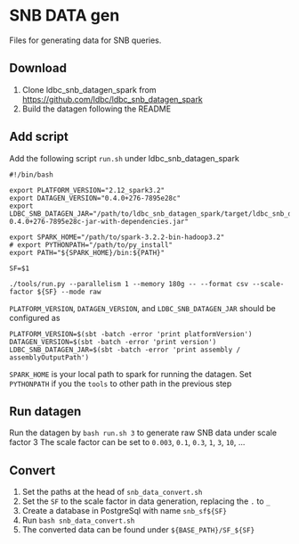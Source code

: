 # SNB DATA gen
Files for generating data for SNB queries.

## Download 
1. Clone ldbc_snb_datagen_spark from https://github.com/ldbc/ldbc_snb_datagen_spark
2. Build the datagen following the README

## Add script
Add the following script `run.sh` under ldbc_snb_datagen_spark
```shell
#!/bin/bash

export PLATFORM_VERSION="2.12_spark3.2"
export DATAGEN_VERSION="0.4.0+276-7895e28c"
export LDBC_SNB_DATAGEN_JAR="/path/to/ldbc_snb_datagen_spark/target/ldbc_snb_datagen_2.12_spark3.2-0.4.0+276-7895e28c-jar-with-dependencies.jar"

export SPARK_HOME="/path/to/spark-3.2.2-bin-hadoop3.2" 
# export PYTHONPATH="/path/to/py_install"
export PATH="${SPARK_HOME}/bin:${PATH}"

SF=$1

./tools/run.py --parallelism 1 --memory 180g -- --format csv --scale-factor ${SF} --mode raw
```
`PLATFORM_VERSION`, `DATAGEN_VERSION`, and `LDBC_SNB_DATAGEN_JAR` should be configured as
```shell
PLATFORM_VERSION=$(sbt -batch -error 'print platformVersion')
DATAGEN_VERSION=$(sbt -batch -error 'print version')
LDBC_SNB_DATAGEN_JAR=$(sbt -batch -error 'print assembly / assemblyOutputPath')
```
`SPARK_HOME` is your local path to spark for running the datagen. Set `PYTHONPATH` if you the `tools` to other path in the previous step

## Run datagen
Run the datagen by `bash run.sh 3` to generate raw SNB data under scale factor 3
The scale factor can be set to `0.003`, `0.1`, `0.3`, `1`, `3`, `10`, ...

## Convert 
1. Set the paths at the head of `snb_data_convert.sh`
2. Set the `SF` to the scale factor in data generation, replacing the `.` to `_`
3. Create a database in PostgreSql with name `snb_sf${SF}`
4. Run `bash snb_data_convert.sh`
5. The converted data can be found under `${BASE_PATH}/SF_${SF}`